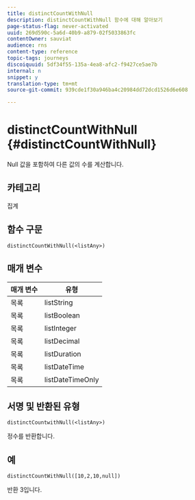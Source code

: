 ```yaml
---
title: distinctCountWithNull
description: distinctCountWithNull 함수에 대해 알아보기
page-status-flag: never-activated
uuid: 269d590c-5a6d-40b9-a879-02f5033863fc
contentOwner: sauviat
audience: rns
content-type: reference
topic-tags: journeys
discoiquuid: 5df34f55-135a-4ea8-afc2-f9427ce5ae7b
internal: n
snippet: y
translation-type: tm+mt
source-git-commit: 939cde1f30a946ba4c20984dd72dcd1526d6e608

---
```



# distinctCountWithNull {#distinctCountWithNull}

Null 값을 포함하여 다른 값의 수를 계산합니다.

## 카테고리

집계

## 함수 구문

`distinctCountWithNull(<listAny>)`

## 매개 변수

| 매개 변수 | 유형 |
|-----------|------------------|
| 목록 | listString |
| 목록 | listBoolean |
| 목록 | listInteger |
| 목록 | listDecimal |
| 목록 | listDuration |
| 목록 | listDateTime |
| 목록 | listDateTimeOnly |

## 서명 및 반환된 유형

`distinctCountwithNull(<listAny>)`

정수를 반환합니다.

## 예

`distinctCountWithNull([10,2,10,null])`

반환 3입니다.
